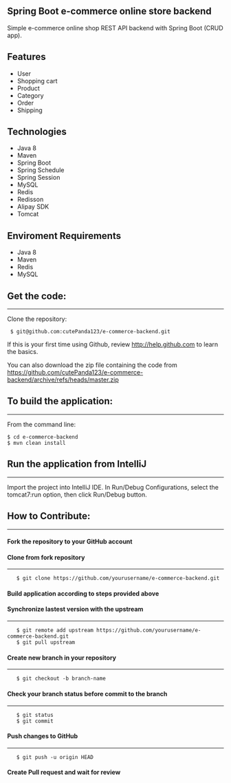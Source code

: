## Spring Boot e-commerce online store backend
Simple e-commerce online shop REST API backend with Spring Boot (CRUD app).

## Features
- User
- Shopping cart
- Product
- Category
- Order
- Shipping

## Technologies
* Java 8
* Maven
* Spring Boot
* Spring Schedule
* Spring Session
* MySQL
* Redis
* Redisson
* Alipay SDK
* Tomcat

## Enviroment Requirements
* Java 8
* Maven
* Redis
* MySQL

## Get the code:
-------------------
Clone the repository:
     
	 $ git@github.com:cutePanda123/e-commerce-backend.git

If this is your first time using Github, review http://help.github.com to learn the basics.

You can also download the zip file containing the code from https://github.com/cutePanda123/e-commerce-backend/archive/refs/heads/master.zip 

## To build the application:
-------------------	
From the command line:

	$ cd e-commerce-backend
	$ mvn clean install

## Run the application from IntelliJ
-------------------
Import the project into IntelliJ IDE. 
In Run/Debug Configurations, select the tomcat7:run option, then click Run/Debug button.

## How to Contribute:
-------------------
#### Fork the repository to your GitHub account

#### Clone from fork repository
-------------------

       $ git clone https://github.com/yourusername/e-commerce-backend.git

#### Build application according to steps provided above

#### Synchronize lastest version with the upstream
-------------------

       $ git remote add upstream https://github.com/yourusername/e-commerce-backend.git
	   $ git pull upstream

#### Create new branch in your repository
-------------------

	   $ git checkout -b branch-name


#### Check your branch status before commit to the branch
-------------------

	   $ git status 
	   $ git commit 

#### Push changes to GitHub
-------------------

	   $ git push -u origin HEAD

#### Create Pull request and wait for review 


